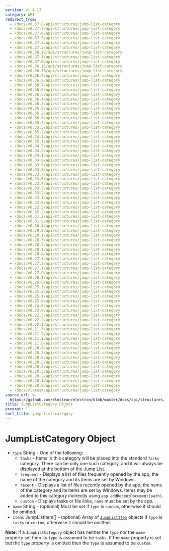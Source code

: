 ```yaml
---
version: v1.4.13
category: API
redirect_from:
  - /docs/v0.37.8/api/structures/jump-list-category
  - /docs/v0.37.7/api/structures/jump-list-category
  - /docs/v0.37.6/api/structures/jump-list-category
  - /docs/v0.37.5/api/structures/jump-list-category
  - /docs/v0.37.4/api/structures/jump-list-category
  - /docs/v0.37.3/api/structures/jump-list-category
  - /docs/v0.36.12/api/structures/jump-list-category
  - /docs/v0.37.1/api/structures/jump-list-category
  - /docs/v0.37.0/api/structures/jump-list-category
  - /docs/v0.36.11/api/structures/jump-list-category
  - /docs/v0.36.10/api/structures/jump-list-category
  - /docs/v0.36.9/api/structures/jump-list-category
  - /docs/v0.36.8/api/structures/jump-list-category
  - /docs/v0.36.7/api/structures/jump-list-category
  - /docs/v0.36.6/api/structures/jump-list-category
  - /docs/v0.36.5/api/structures/jump-list-category
  - /docs/v0.36.4/api/structures/jump-list-category
  - /docs/v0.36.3/api/structures/jump-list-category
  - /docs/v0.35.5/api/structures/jump-list-category
  - /docs/v0.36.2/api/structures/jump-list-category
  - /docs/v0.36.0/api/structures/jump-list-category
  - /docs/v0.35.4/api/structures/jump-list-category
  - /docs/v0.35.3/api/structures/jump-list-category
  - /docs/v0.35.2/api/structures/jump-list-category
  - /docs/v0.34.4/api/structures/jump-list-category
  - /docs/v0.35.1/api/structures/jump-list-category
  - /docs/v0.34.3/api/structures/jump-list-category
  - /docs/v0.34.2/api/structures/jump-list-category
  - /docs/v0.34.1/api/structures/jump-list-category
  - /docs/v0.34.0/api/structures/jump-list-category
  - /docs/v0.33.9/api/structures/jump-list-category
  - /docs/v0.33.8/api/structures/jump-list-category
  - /docs/v0.33.7/api/structures/jump-list-category
  - /docs/v0.33.6/api/structures/jump-list-category
  - /docs/v0.33.4/api/structures/jump-list-category
  - /docs/v0.33.3/api/structures/jump-list-category
  - /docs/v0.33.2/api/structures/jump-list-category
  - /docs/v0.33.1/api/structures/jump-list-category
  - /docs/v0.33.0/api/structures/jump-list-category
  - /docs/v0.32.3/api/structures/jump-list-category
  - /docs/v0.32.2/api/structures/jump-list-category
  - /docs/v0.31.2/api/structures/jump-list-category
  - /docs/v0.31.0/api/structures/jump-list-category
  - /docs/v0.30.4/api/structures/jump-list-category
  - /docs/v0.29.2/api/structures/jump-list-category
  - /docs/v0.29.1/api/structures/jump-list-category
  - /docs/v0.28.3/api/structures/jump-list-category
  - /docs/v0.28.2/api/structures/jump-list-category
  - /docs/v0.28.1/api/structures/jump-list-category
  - /docs/v0.28.0/api/structures/jump-list-category
  - /docs/v0.27.3/api/structures/jump-list-category
  - /docs/v0.27.2/api/structures/jump-list-category
  - /docs/v0.27.1/api/structures/jump-list-category
  - /docs/v0.27.0/api/structures/jump-list-category
  - /docs/v0.26.1/api/structures/jump-list-category
  - /docs/v0.26.0/api/structures/jump-list-category
  - /docs/v0.25.3/api/structures/jump-list-category
  - /docs/v0.25.2/api/structures/jump-list-category
  - /docs/v0.25.1/api/structures/jump-list-category
  - /docs/v0.25.0/api/structures/jump-list-category
  - /docs/v0.24.0/api/structures/jump-list-category
  - /docs/v0.23.0/api/structures/jump-list-category
  - /docs/v0.22.3/api/structures/jump-list-category
  - /docs/v0.22.2/api/structures/jump-list-category
  - /docs/v0.22.1/api/structures/jump-list-category
  - /docs/v0.21.3/api/structures/jump-list-category
  - /docs/v0.21.2/api/structures/jump-list-category
  - /docs/v0.21.1/api/structures/jump-list-category
  - /docs/v0.21.0/api/structures/jump-list-category
  - /docs/v0.20.8/api/structures/jump-list-category
  - /docs/v0.20.7/api/structures/jump-list-category
  - /docs/v0.20.6/api/structures/jump-list-category
  - /docs/v0.20.5/api/structures/jump-list-category
  - /docs/v0.20.4/api/structures/jump-list-category
  - /docs/v0.20.3/api/structures/jump-list-category
  - /docs/v0.20.2/api/structures/jump-list-category
  - /docs/v0.20.1/api/structures/jump-list-category
  - /docs/v0.20.0/api/structures/jump-list-category
  - /docs/vlatest/api/structures/jump-list-category
source_url: >-
  https://github.com/electron/electron/blob/master/docs/api/structures/jump-list-category.md
title: JumpListCategory Object
excerpt: ''
sort_title: jump-list-category
---
```

# JumpListCategory Object

*   `type` String - One of the following:
    *   `tasks` - Items in this category will be placed into the standard `Tasks` category. There can be only one such category, and it will always be displayed at the bottom of the Jump List.
    *   `frequent` - Displays a list of files frequently opened by the app, the name of the category and its items are set by Windows.
    *   `recent` - Displays a list of files recently opened by the app, the name of the category and its items are set by Windows. Items may be added to this category indirectly using `app.addRecentDocument(path)`.
    *   `custom` - Displays tasks or file links, `name` must be set by the app.
*   `name` String - (optional) Must be set if `type` is `custom`, otherwise it should be omitted.
*   `items` JumpListItem[] - (optional) Array of [`JumpListItem`]({{site.baseurl}}/docs/api/structures/jump-list-item) objects if `type` is `tasks` or `custom`, otherwise it should be omitted.

**Note:** If a `JumpListCategory` object has neither the `type` nor the `name` property set then its `type` is assumed to be `tasks`. If the `name` property is set but the `type` property is omitted then the `type` is assumed to be `custom`.
